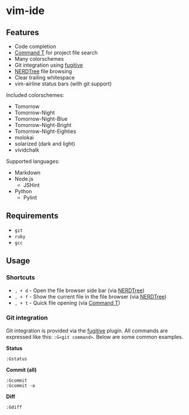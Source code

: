 # vim-ide

## Features

* Code completion
* [Command T](https://github.com/wincent/Command-T) for project file search
* Many colorschemes
* Git integration using [fugitive](https://github.com/tpope/vim-fugitive)
* [NERDTree](https://github.com/scrooloose/nerdtree) file browsing
* Clear trailing whitespace
* vim-airline status bars (with git support)

Included colorschemes:

- Tomorrow
- Tomorrow-Night
- Tomorrow-Night-Blue
- Tomorrow-Night-Bright
- Tomorrow-Night-Eighties
- molokai
- solarized (dark and light)
- vividchalk

Supported languages:

* Markdown
* Node.js
  - JSHint
* Python
  - Pylint

## Requirements

- `git`
- `ruby`
- `gcc`

## Usage

### Shortcuts

- `, + d` - Open the file browser side bar (via [NERDTree](https://github.com/scrooloose/nerdtree))
- `, + f` - Show the current file in the file browser (via [NERDTree](https://github.com/scrooloose/nerdtree))
- `, + t` - Quick file opening (via [Command T](https://github.com/wincent/Command-T))

### Git integration

Git integration is provided via the [fugitive](https://github.com/tpope/vim-fugitive) plugin. All commands are expressed like this: `:G<git command>`. Below are some common examples.

**Status**

    :Gstatus

**Commit (all)**

    :Gcommit
    :Gcommit -a

**Diff**

    :Gdiff

